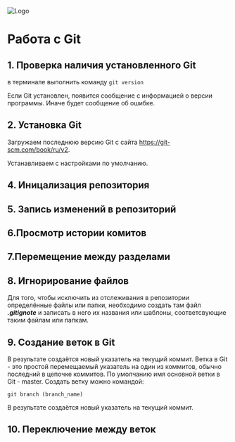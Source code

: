 ![Logo](Git-Logo-1788C.png)
# Работа с Git

## 1. Проверка наличия установленного Git
в терминале выполнить команду `git version`

Если Git установлен, появится сообщение с информацией о версии программы. Иначе будет сообщение об ошибке. 

## 2. Установка Git
Загружаем последнюю версию Git с сайта  https://git-scm.com/book/ru/v2.

Устанавливаем с настройками по умолчанию.
## 4. Иницализация репозитория
## 5. Запись изменений в репозиторий 
## 6.Просмотр истории комитов 
## 7.Перемещение между разделами

## 8. Игнорирование файлов 
Для того, чтобы исключить из отслеживания в репозитории определённые файлы или папки, необходимо создать там файл ***.gitignote*** и записать в него их названия или шаблоны, соответсвующие таким файлам или папкам. 

## 9. Создание веток в Git

В результате создаётся новый указатель на текущий коммит.
Ветка в Git - это простой перемещаемый указатель на один из коммитов, обычно последний в цепочке коммитов.
По умолчанию   имя  основной ветки в Git - master.
Создать ветку можно командой:
```
git branch (branch_name)
```
В результате создаётся новый указатель на текущий коммит.

## 10. Переключение между веток 